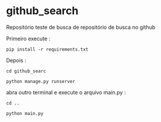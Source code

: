# github_search

Repositório teste de busca de repositório de busca no github

Primeiro execute :
```
pip install -r requirements.txt
```

Depois :

```
cd github_searc

python manage.py runserver

```

abra outro terminal e execute o arquivo main.py :

```
cd ..

python main.py

```